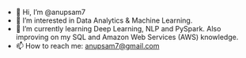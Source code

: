 - 👋 Hi, I’m @anupsam7
- 👀 I’m interested in Data Analytics & Machine Learning.
- 🌱 I’m currently learning Deep Learning, NLP and PySpark. Also improving on my SQL and Amazon Web Services (AWS) knowledge.
- 📫 How to reach me: anupsam7@gmail.com

<!---
anupsam7/anupsam7 is a ✨ special ✨ repository because its `README.md` (this file) appears on your GitHub profile.
You can click the Preview link to take a look at your changes.
--->
